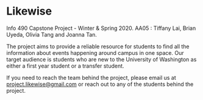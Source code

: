# Likewise
Info 490 Capstone Project - Winter &amp; Spring 2020.
AA05 : Tiffany Lai, Brian Uyeda, Olivia Tang and Joanna Tan.

The project aims to provide a reliable resource for students to find all the information about events happening around campus in one space. Our target audience is students who are new to the University of Washington as either a first year student or a transfer student.

If you need to reach the team behind the project, please email us at project.likewise@gmail.com or reach out to any of the students behind the project. 
